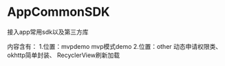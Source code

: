 # AppCommonSDK
接入app常用sdk以及第三方库

内容含有：
    1.位置：mvpdemo
        mvp模式demo
    2.位置：other
        动态申请权限类、
        okhttp简单封装、
        RecyclerView刷新加载
